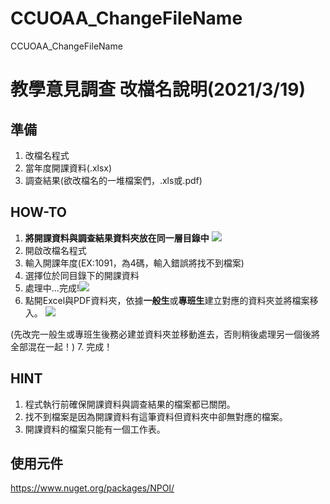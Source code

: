 # CCUOAA_ChangeFileName
CCUOAA_ChangeFileName
# 教學意見調查 改檔名說明(2021/3/19)
## 準備
1. 改檔名程式
2. 當年度開課資料(.xlsx)
3. 調查結果(欲改檔名的一堆檔案們，.xls或.pdf)
## HOW-TO
1. **將開課資料與調查結果資料夾放在同一層目錄中**
![](https://i.imgur.com/9qBDBXv.png)
2. 開啟改檔名程式
3. 輸入開課年度(EX:1091，為4碼，輸入錯誤將找不到檔案)
4. 選擇位於同目錄下的開課資料
5. 處理中...完成!![](https://i.imgur.com/SJFbHXO.png)
6. 點開Excel與PDF資料夾，依據**一般生**或**專班生**建立對應的資料夾並將檔案移入。
![](https://i.imgur.com/UTtU7cM.png)

(先改完一般生或專班生後務必建並資料夾並移動進去，否則稍後處理另一個後將全部混在一起！)
7. 完成！
## HINT
1. 程式執行前確保開課資料與調查結果的檔案都已關閉。
2. 找不到檔案是因為開課資料有這筆資料但資料夾中卻無對應的檔案。
3. 開課資料的檔案只能有一個工作表。
## 使用元件
https://www.nuget.org/packages/NPOI/
